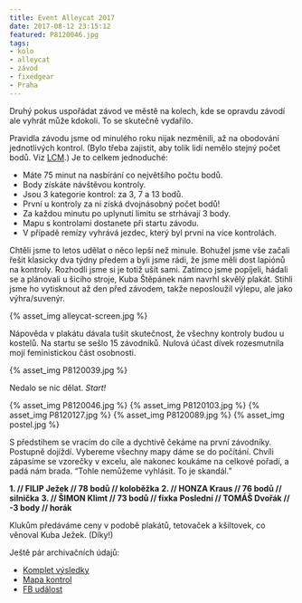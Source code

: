 ```yaml
---
title: Event Alleycat 2017
date: 2017-08-12 23:15:12
featured: P8120046.jpg
tags:
- kolo
- alleycat
- závod
- fixedgear
- Praha
---
```

Druhý pokus uspořádat závod ve městě na kolech, kde se opravdu závodí ale vyhrát může kdokoli. To se skutečně vydařilo.
<!-- more -->

Pravidla závodu jsme od minulého roku nijak nezměnili, až na obodování jednotlivých kontrol. (Bylo třeba zajistit, aby tolik lidí nemělo stejný počet bodů. Viz [LCM](https://www.wikiwand.com/en/Least_common_multiple).) Je to celkem jednoduché:
- Máte 75 minut na nasbírání co největšího počtu bodů.
- Body získáte návštěvou kontroly.
- Jsou 3 kategorie kontrol: za 3, 7 a 13 bodů.
- První u kontroly za ni získá dvojnásobný počet bodů!
- Za každou minutu po uplynutí limitu se strhávají 3 body.
- Mapu s kontrolami dostanete při startu závodu.
- V případě remízy vyhrává jezdec, který byl první na více kontrolách.

Chtěli jsme to letos udělat o něco lepší než minule. Bohužel jsme vše začali řešit klasicky dva týdny předem a byli jsme rádi, že jsme měli dost lapiónů na kontroly. Rozhodli jsme si je totiž ušít sami. Zatímco jsme popíjeli, hádali se a plánovali u šicího stroje, Kuba Štěpánek nám navrhl skvělý plakát. Stihli jsme ho vytisknout až den před závodem, takže neposloužil výlepu, ale jako výhra/suvenýr.

{% asset_img alleycat-screen.jpg %}

Nápověda v plakátu dávala tušit skutečnost, že všechny kontroly budou u kostelů. Na startu se sešlo 15 závodníků. Nulová účast dívek rozesmutnila mojí feministickou část osobnosti.

{% asset_img P8120039.jpg %}

Nedalo se nic dělat. *Start!*

{% asset_img P8120046.jpg %}
{% asset_img P8120103.jpg %}
{% asset_img P8120127.jpg %}
{% asset_img P8120089.jpg %}
{% asset_img postel.jpg %}

S předstihem se vracím do cíle a dychtivě čekáme na první závodníky. Postupně dojíždí. Vybereme všechny mapy dáme se do počítání. Chvíli zápasíme se vzorečky v excelu, ale nakonec koukáme na celkové pořadí, a padá nám brada. “Tohle nemůžeme vyhlásit. To je skandál.”

**1. // FILIP Ježek // 78 bodů // koloběžka**
**2. // HONZA Kraus // 76 bodů // silnička**
**3. // ŠIMON Klimt // 73 bodů // fixka**
**Poslední // TOMÁŠ Dvořák // -3 body // horák**

Klukům předáváme ceny v podobě plakátů, tetovaček a kšiltovek, co věnoval Kuba Ježek. (Díky!)

Ještě pár archivačních údajů:
- [Komplet výsledky](https://docs.google.com/spreadsheets/d/1hWOnrKbTVTIkQkPy5oaAhJYYQ7hE2sI1L4iHUssEYuM/edit?usp=sharing)
- [Mapa kontrol](https://drive.google.com/open?id=1uCLRRjtOHsRwK8nsXTA4o3YD4Pg&usp=sharing)
- [FB událost](https://www.facebook.com/events/480489032329729)
